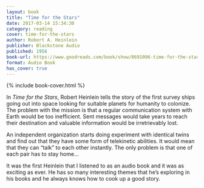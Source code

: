 ```yaml
---
layout: book
title: "Time for the Stars"
date: 2017-03-14 15:34:30
category: reading
cover: time-for-the-stars
author: Robert A. Heinlein
publisher: Blackstone Audio
published: 1956
book-url: https://www.goodreads.com/book/show/8691096-time-for-the-stars
format: Audio Book
has_cover: true
---
```

{% include book-cover.html %}

In _Time for the Stars_, Robert Heinlein tells the story of the first survey ships going out into space looking for suitable planets for humanity to colonize. The problem with the mission is that a regular communication system with Earth would be too inefficient. Sent messages would take years to reach their destination and valuable information would be irretrievably lost.

An independent organization starts doing experiment with identical twins and find out that they have some form of telekinetic abilities. It would mean that they can “talk” to each other instantly. The only problem is that one of each pair has to stay home…

It was the first Heinlein that I listened to as an audio book and it was as exciting as ever. He has so many interesting themes that he’s exploring in his books and he always knows how to cook up a good story.
